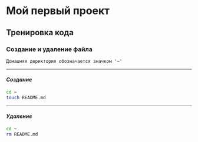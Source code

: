 # Мой первый проект


## Тренировка кода


### **Создание** и **удаление** файла

    Домашняя дериктория обозначается значком '~'

----


#### _Создание_


```bash
cd ~
touch README.md
```
----


#### _Удаление_


```bash
cd ~
rm README.md
```